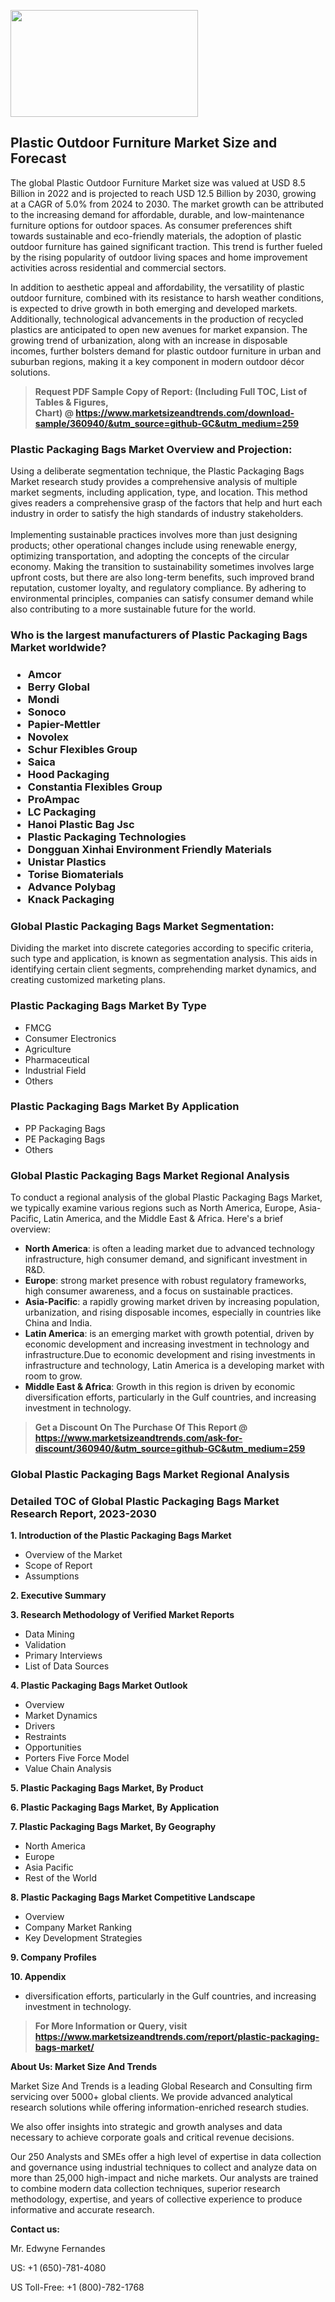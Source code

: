 <p><img class="alignnone size-medium wp-image-20088" src="https://ffe5etoiles.com/wp-content/uploads/2024/12/MST1-300x171.png" alt="" width="300" height="171" /></p><h2>Plastic Outdoor Furniture Market Size and Forecast</h2><p>The global Plastic Outdoor Furniture Market size was valued at USD 8.5 Billion in 2022 and is projected to reach USD 12.5 Billion by 2030, growing at a CAGR of 5.0% from 2024 to 2030. The market growth can be attributed to the increasing demand for affordable, durable, and low-maintenance furniture options for outdoor spaces. As consumer preferences shift towards sustainable and eco-friendly materials, the adoption of plastic outdoor furniture has gained significant traction. This trend is further fueled by the rising popularity of outdoor living spaces and home improvement activities across residential and commercial sectors.</p><p>In addition to aesthetic appeal and affordability, the versatility of plastic outdoor furniture, combined with its resistance to harsh weather conditions, is expected to drive growth in both emerging and developed markets. Additionally, technological advancements in the production of recycled plastics are anticipated to open new avenues for market expansion. The growing trend of urbanization, along with an increase in disposable incomes, further bolsters demand for plastic outdoor furniture in urban and suburban regions, making it a key component in modern outdoor décor solutions.</p></p><blockquote id="" class=""><strong>Request PDF Sample Copy of Report: (Including Full TOC, List of Tables &amp; Figures, Chart)&nbsp;@&nbsp;<strong><a href="https://www.marketsizeandtrends.com/download-sample/360940/&utm_source=github-GC&utm_medium=259" target="_blank">https://www.marketsizeandtrends.com/download-sample/360940/&utm_source=github-GC&utm_medium=259</a></strong></strong></blockquote><h3 id="" class="">Plastic Packaging Bags Market&nbsp;Overview and Projection:</h3><p id="" class="">Using a deliberate segmentation technique, the Plastic Packaging Bags Market research study provides a comprehensive analysis of multiple market segments, including application, type, and location. This method gives readers a comprehensive grasp of the factors that help and hurt each industry in order to satisfy the high standards of industry stakeholders. <br /> <br />Implementing sustainable practices involves more than just designing products; other operational changes include using renewable energy, optimizing transportation, and adopting the concepts of the circular economy. Making the transition to sustainability sometimes involves large upfront costs, but there are also long-term benefits, such improved brand reputation, customer loyalty, and regulatory compliance. By adhering to environmental principles, companies can satisfy consumer demand while also contributing to a more sustainable future for the world.</p><h3 id="" class="">Who is the largest manufacturers of&nbsp;Plastic Packaging Bags Market worldwide?</h3><h3 class=""><p><ul><li>Amcor </li><li> Berry Global </li><li> Mondi </li><li> Sonoco </li><li> Papier-Mettler </li><li> Novolex </li><li> Schur Flexibles Group </li><li> Saica </li><li> Hood Packaging </li><li> Constantia Flexibles Group </li><li> ProAmpac </li><li> LC Packaging </li><li> Hanoi Plastic Bag Jsc </li><li> Plastic Packaging Technologies </li><li> Dongguan Xinhai Environment Friendly Materials </li><li> Unistar Plastics </li><li> Torise Biomaterials </li><li> Advance Polybag </li><li> Knack Packaging</li></ul></p></h3><h3 id="" class="">Global&nbsp;Plastic Packaging Bags Market Segmentation:</h3><p id="" class="">Dividing the market into discrete categories according to specific criteria, such type and application, is known as segmentation analysis. This aids in identifying certain client segments, comprehending market dynamics, and creating customized marketing plans.</p><h3 id="" class="">Plastic Packaging Bags Market&nbsp;By Type</h3><p><p><ul><li>FMCG</li><li> Consumer Electronics</li><li> Agriculture</li><li> Pharmaceutical</li><li> Industrial Field</li><li> Others</p></li></ul></p></p><h3 id="" class="">Plastic Packaging Bags Market&nbsp;By Application</h3><p class=""><p><ul><li>PP Packaging Bags</li><li> PE Packaging Bags</li><li> Others</li></ul></p></p><h3 id="" class="">Global Plastic Packaging Bags Market Regional Analysis</h3><p id="" class="">To conduct a regional analysis of the global Plastic Packaging Bags Market, we typically examine various regions such as North America, Europe, Asia-Pacific, Latin America, and the Middle East &amp; Africa. Here's a brief overview:</p><ul><li><strong>North America</strong>: is often a leading market due to advanced technology infrastructure, high consumer demand, and significant investment in R&amp;D.</li><li><strong>Europe</strong>: strong market presence with robust regulatory frameworks, high consumer awareness, and a focus on sustainable practices.</li><li><strong>Asia-Pacific</strong>: a rapidly growing market driven by increasing population, urbanization, and rising disposable incomes, especially in countries like China and India.</li><li><strong>Latin America</strong>: is an emerging market with growth potential, driven by economic development and increasing investment in technology and infrastructure.Due to economic development and rising investments in infrastructure and technology, Latin America is a developing market with room to grow.</li><li><strong>Middle East &amp; Africa</strong>: Growth in this region is driven by economic diversification efforts, particularly in the Gulf countries, and increasing investment in technology.</li></ul><blockquote id="" class=""><strong>Get a Discount On The Purchase Of This Report @ <strong><a href="https://www.marketsizeandtrends.com/ask-for-discount/360940/&utm_source=github-GC&utm_medium=259" target="_blank">https://www.marketsizeandtrends.com/ask-for-discount/360940/&utm_source=github-GC&utm_medium=259</a></strong></strong></blockquote><h3 id="" class="">Global Plastic Packaging Bags Market Regional Analysis</h3><h3 id="" class="">Detailed TOC of Global Plastic Packaging Bags Market Research Report, 2023-2030</h3><p id="" class=""><strong>1. Introduction of the Plastic Packaging Bags Market</strong></p><ul><li>Overview of the Market</li><li>Scope of Report</li><li>Assumptions</li></ul><p id="" class=""><strong>2. Executive Summary</strong></p><p id="" class=""><strong>3. Research Methodology of Verified Market Reports</strong></p><ul><li>Data Mining</li><li>Validation</li><li>Primary Interviews</li><li>List of Data Sources</li></ul><p id="" class=""><strong>4. Plastic Packaging Bags Market Outlook</strong></p><ul><li>Overview</li><li>Market Dynamics</li><li>Drivers</li><li>Restraints</li><li>Opportunities</li><li>Porters Five Force Model</li><li>Value Chain Analysis</li></ul><p id="" class=""><strong>5. Plastic Packaging Bags Market, By Product</strong></p><p id="" class=""><strong>6. Plastic Packaging Bags Market, By Application</strong></p><p id="" class=""><strong>7. Plastic Packaging Bags Market, By Geography</strong></p><ul><li>North America</li><li>Europe</li><li>Asia Pacific</li><li>Rest of the World</li></ul><p id="" class=""><strong>8. Plastic Packaging Bags Market Competitive Landscape</strong></p><ul><li>Overview</li><li>Company Market Ranking</li><li>Key Development Strategies</li></ul><p id="" class=""><strong>9. Company Profiles</strong></p><p id="" class=""><strong>10. Appendix</strong></p><ul><li>diversification efforts, particularly in the Gulf countries, and increasing investment in technology.</li></ul><blockquote id="" class=""><strong>For More Information or Query, visit <strong><strong><a href="https://www.marketsizeandtrends.com/report/plastic-packaging-bags-market/" target="_blank">https://www.marketsizeandtrends.com/report/plastic-packaging-bags-market/</a></strong></strong></strong></blockquote><p id="" class=""><strong>About Us: Market Size And Trends</strong></p><p id="" class="">Market Size And Trends is a leading Global Research and Consulting firm servicing over 5000+ global clients. We provide advanced analytical research solutions while offering information-enriched research studies.</p><p id="" class="">We also offer insights into strategic and growth analyses and data necessary to achieve corporate goals and critical revenue decisions.</p><p id="" class="">Our 250 Analysts and SMEs offer a high level of expertise in data collection and governance using industrial techniques to collect and analyze data on more than 25,000 high-impact and niche markets. Our analysts are trained to combine modern data collection techniques, superior research methodology, expertise, and years of collective experience to produce informative and accurate research.</p><p id="" class=""><strong>Contact us:</strong></p><p id="" class="">Mr. Edwyne Fernandes</p><p id="" class="">US: +1 (650)-781-4080</p><p id="" class="">US Toll-Free: +1 (800)-782-1768</p>
